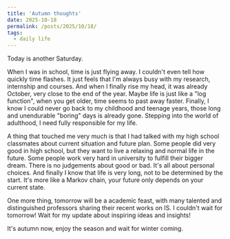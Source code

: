 ```yaml
---
title: 'Autumn thoughts'
date: 2025-10-18
permalink: /posts/2025/10/18/
tags:
  - daily life
---
```


Today is another Saturday.

When I was in school, time is just flying away. I couldn't even tell how quickly time flashes.
It just feels that I'm always busy with my research, internship and courses.
And when I finally rise my head, it was already October, very close to the end of the year.
Maybe life is just like a "log function", when you get older, time seems to past away faster.
Finally, I know I could never go back to my childhood and teenage years, those long and unendurable "boring" days is already gone.
Stepping into the world of adulthood, I need fully responsible for my life.

A thing that touched me very much is that I had talked with my high school classmates about current situation and future plan.
Some people did very good in high school, but they want to live a relaxing and normal life in the future.
Some people work very hard in university to fulfill their bigger dream.
There is no judgements about good or bad. It's all about personal choices.
And finally I know that life is very long, not to be determined by the start.
It's more like a Markov chain, your future only depends on your current state.

One more thing, tomorrow will be a academic feast, with many talented and distinguished professors sharing their recent works on IS.
I couldn't wait for tomorrow! Wait for my update about inspiring ideas and insights!

It's autumn now, enjoy the season and wait for winter coming.